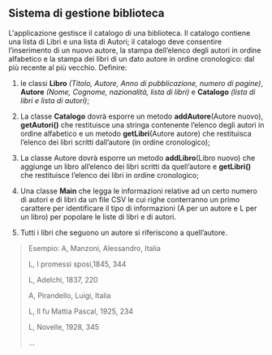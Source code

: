 ## Sistema di gestione biblioteca

L'applicazione gestisce il catalogo di una biblioteca. Il catalogo contiene una lista di Libri e una lista di Autori; il catalogo deve consentire l’inserimento di un nuovo autore, la stampa dell’elenco degli autori in ordine alfabetico e la stampa dei libri di un dato autore in ordine cronologico: dal più recente al più vecchio.
Definire:

1. le classi **Libro** *(Titolo, Autore, Anno di pubblicazione, numero di pagine)*, **Autore** *(Nome, Cognome, nazionalità, lista di libri)* e **Catalogo** *(lista di libri e lista di autori)*;
  
2. La classe **Catalogo** dovrà esporre un metodo **addAutore**(Autore nuovo), **getAutori()** che restituisce una stringa contenente l’elenco degli autori in ordine alfabetico e un metodo **getLibri**(Autore autore) che restituisca l’elenco dei libri scritti dall’autore (in ordine cronologico);
  
3. La classe Autore dovrà esporre un metodo **addLibro**(Libro nuovo) che aggiunge un libro all’elenco dei libri scritti da quell’autore e **getLibri()** che restituisce l’elenco dei libri in ordine cronologico;
  
4. Una classe **Main** che legga le informazioni relative ad un certo numero di autori e di libri da un file CSV le cui righe conterranno un primo carattere per identificare il tipo di informazioni (A per un autore e L per un libro) per popolare le liste di libri e di autori.
  
5. Tutti i libri che seguono un autore si riferiscono a quell’autore.
  

> Esempio:
> A, Manzoni, Alessandro, Italia
> 
> L, I promessi sposi,1845, 344
>
> L, Adelchi, 1837, 220
>
> A, Pirandello, Luigi, Italia
>
> L, Il fu Mattia Pascal, 1925, 234
>
> L, Novelle, 1928, 345
>
> ...
